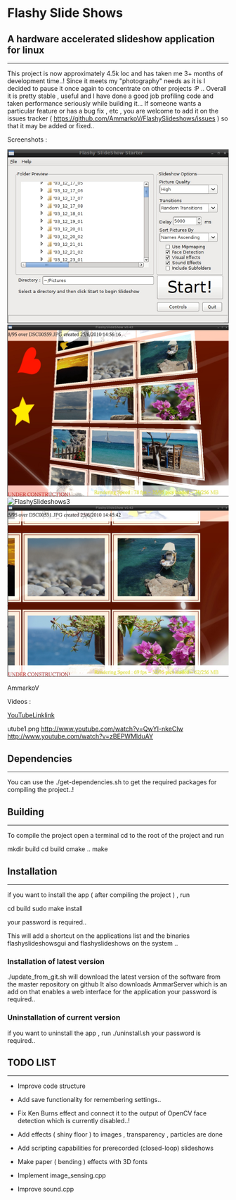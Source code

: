 # Flashy Slide Shows

## A hardware accelerated slideshow application for linux

----------------------
 
This project is now approximately 4.5k loc and has taken me 3+ months of development time..!
Since it meets my "photography" needs as it is I decided to pause it once again to concentrate on other projects :P .. Overall it is pretty stable , useful and I have done a good job profiling code and taken performance seriously while building it... 
If someone wants a particular feature or has a bug fix , etc , you are welcome to add it on the issues tracker ( https://github.com/AmmarkoV/FlashySlideshows/issues ) so that it may be added or fixed..  
   
Screenshots :

![FlashySlideshows1](https://raw.githubusercontent.com/AmmarkoV/FlashySlideshows/master/screenshots/screenshot1.jpg)
![FlashySlideshows2](https://raw.githubusercontent.com/AmmarkoV/FlashySlideshows/master/screenshots/screenshot2.jpg)
![FlashySlideshows3](https://raw.githubusercontent.com/AmmarkoV/FlashySlideshows/master/screenshots/screenshot3.jpg)
![FlashySlideshows4](https://raw.githubusercontent.com/AmmarkoV/FlashySlideshows/master/screenshots/screenshot4.jpg)

AmmarkoV

Videos :

[YouTubeLink](https://raw.githubusercontent.com/AmmarkoV/FlashySlideshows/master/screenshots/utube1.png)[link](http://www.youtube.com/watch?v=QwYI-nkeCIw)


utube1.png http://www.youtube.com/watch?v=QwYI-nkeCIw
http://www.youtube.com/watch?v=zBEPWMlduAY

 

## Dependencies
------------------------------------------------------------------ 

You can use the ./get-dependencies.sh to get the required packages for compiling the project..!


## Building
------------------------------------------------------------------ 

To compile the project open a terminal cd to the root of the project and run

mkdir build 
cd build 
cmake ..
make 
  
## Installation
------------------------------------------------------------------ 


if you want to install the app ( after compiling the project ) , run 

cd build
sudo make install

your password is required.. 

This will add a shortcut on the applications list and the binaries flashyslideshowsgui and flashyslideshows on the system ..

### Installation of latest version

./update_from_git.sh will download the latest version of the software from the master repository on github
It also downloads AmmarServer which is an add on that enables a web interface for the application 
your password is required..  


### Uninstallation of current version

if you want to uninstall the app , run 
./uninstall.sh
your password is required..  

  

## TODO LIST
------------------------------------------------------------------ 

* Improve code structure

* Add save functionality for remembering settings..

* Fix Ken Burns effect and connect it to the output of OpenCV face detection which is currently disabled..!

* Add effects ( shiny floor ) to images  ,  transparency , particles  are done

* Add scripting capabilities for prerecorded (closed-loop) slideshows

* Make paper ( bending ) effects with 3D fonts

* Implement image_sensing.cpp

* Improve sound.cpp 


